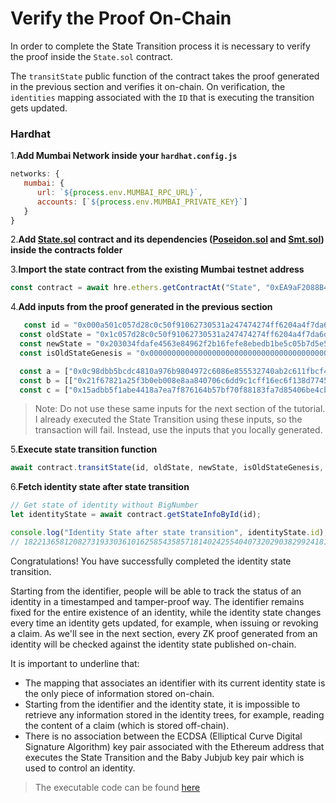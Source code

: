 # Verify the Proof On-Chain

In order to complete the State Transition process it is necessary to verify the proof inside the `State.sol` contract.

The `transitState` public function of the contract takes the proof generated in the previous section and verifies it on-chain. On verification, the `identities` mapping associated with the `ID` that is executing the transition gets updated.

### Hardhat

1.**Add Mumbai Network inside your `hardhat.config.js`**

```js
networks: {
   mumbai: {
      url: `${process.env.MUMBAI_RPC_URL}`,
      accounts: [`${process.env.MUMBAI_PRIVATE_KEY}`]
   }
}
```

2.**Add [State.sol](https://github.com/iden3/contracts/blob/master/contracts/state/State.sol#L148) contract and its dependencies ([Poseidon.sol](https://github.com/iden3/contracts/blob/master/contracts/lib/Poseidon.sol) and [Smt.sol](https://github.com/iden3/contracts/blob/master/contracts/lib/Smt.sol)) inside the contracts folder**

3.**Import the state contract from the existing Mumbai testnet address**

```js
const contract = await hre.ethers.getContractAt("State", "0xEA9aF2088B4a9770fC32A12fD42E61BDD317E655");
```

4.**Add inputs from the proof generated in the previous section**

```js
   const id = "0x000a501c057d28c0c50f91062730531a247474274ff6204a4f7da6d4bcb70000"
  const oldState = "0x1c057d28c0c50f91062730531a247474274ff6204a4f7da6d4bcb7d23be4d605"
  const newState = "0x203034fdafe4563e84962f2b16fefe8ebedb1be5c05b7d5e5e30898d799192fd"
  const isOldStateGenesis = "0x0000000000000000000000000000000000000000000000000000000000000001"

  const a = ["0x0c98dbb5bcdc4810a976b9804972c6086e855532740ab2c611fbcf4a5d939f91", "0x1f3b6aa1cfe69a2a3f5e8e7db5ccae0d269fc66be6d0c364469486d5718431ee"]
  const b = [["0x21f67821a25f3b0eb008e8aa840706c6dd9c1cff16ec6f138d7745aff350dbbb", "0x255b9f12a90b1f1089af5edcda19fb6d592096f6ba7ce2438ce4ecc48399687d"],["0x1568f9a5a84d72a31b90d26b5035030b0b02544dcba18f0a3740f80b9632942d", "0x28dcba6dd58878a3383fd556d27118a3e905f424d23afa30b71de3ac000822de"]]
  const c = ["0x15adbb5f1abe4418a7ea7f876164b57bf70f88183fa7d85406be4cb5f8fee261", "0x04466d6e7131a89fdcf5136b52ed2b52e00755ad77c97bb87e8afa690eeef5e4"]
```

> Note: Do not use these same inputs for the next section of the tutorial. I already executed the State Transition using these inputs, so the transaction will fail. Instead, use the inputs that you locally generated.

5.**Execute state transition function**

```js
await contract.transitState(id, oldState, newState, isOldStateGenesis, a, b, c);
```

6.**Fetch identity state after state transition**

```js
// Get state of identity without BigNumber
let identityState = await contract.getStateInfoById(id);

console.log("Identity State after state transition", identityState.id);
// 18221365812082731933036101625854358571814024255404073202903829924181114880
```

Congratulations! You have successfully completed the identity state transition. 

Starting from the identifier, people will be able to track the status of an identity in a timestamped and tamper-proof way. The identifier remains fixed for the entire existence of an identity, while the identity state changes every time an identity gets updated, for example, when issuing or revoking a claim. As we'll see in the next section, every ZK proof generated from an identity will be checked against the identity state published on-chain.

It is important to underline that:

- The mapping that associates an identifier with its current identity state is the only piece of information stored on-chain. 
- Starting from the identifier and the identity state, it is impossible to retrieve any information stored in the identity trees, for example, reading the content of a claim (which is stored off-chain).
- There is no association between the ECDSA (Elliptical Curve Digital Signature Algorithm) key pair associated with the Ethereum address that executes the State Transition and the Baby Jubjub key pair which is used to control an identity.

> The executable code can be found [here](https://github.com/0xPolygonID/tutorial-examples/tree/main/hardhat-transit-state)
